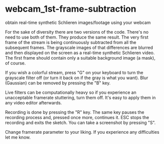 # webcam_1st-frame-subtraction
obtain real-time synthetic Schlieren images/footage using your webcam

For the sake of diversity there are two versions of the code. There's no need to use both of them. They produce the same result.
The very first frame of the stream is being continuously subtracted from all the subsequent frames. The grayscale images of that differences are blurred and then displayed on the screen as a real-time synthetic Schlieren video. The first frame should contain only a suitable background image (a mask), of course.

If you wish a colorful stream, press "G" on your keyboard to turn the grayscale filter off (or turn it back on if the gray is what you want).
Blur (Gaussian) can be removed by pressing the "B" key.

Live filters can be computationally heavy so if you experience an unacceptable framerate stuttering, turn them off. It's easy to apply them in any video editor afterwards.

Recording is done by pressing the "R" key. The same key pauses the recording process and, pressed once more, continues it. ESC stops the recording and exits the sketch.
You can take a screenshot by pressing "S".

Change framerate parameter to your liking.
If you experience any difficulties let me know.


